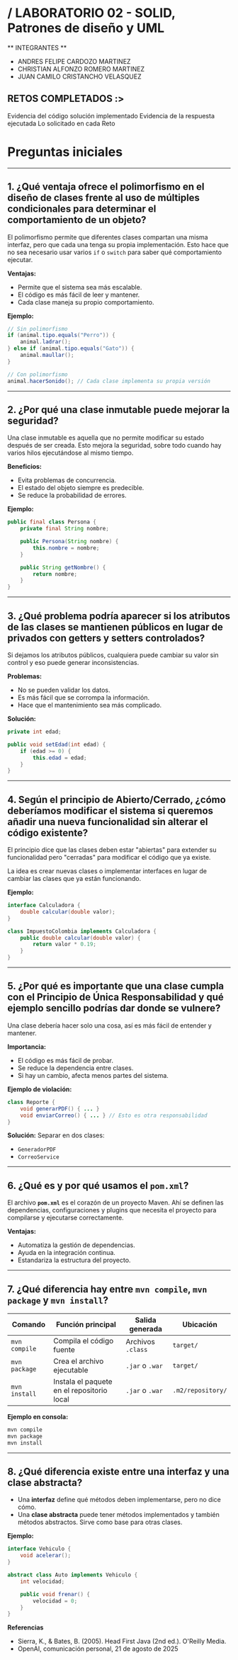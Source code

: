 # / LABORATORIO 02 - SOLID, Patrones de diseño y UML

** INTEGRANTES **
- ANDRES FELIPE CARDOZO MARTINEZ
- CHRISTIAN ALFONZO ROMERO MARTINEZ
- JUAN CAMILO CRISTANCHO VELASQUEZ


## RETOS COMPLETADOS :> 
Evidencia del código solución implementado 
Evidencia de la respuesta ejecutada 
Lo solicitado en cada Reto 

# Preguntas iniciales

---

## 1. ¿Qué ventaja ofrece el polimorfismo en el diseño de clases frente al uso de múltiples condicionales para determinar el comportamiento de un objeto?

El polimorfismo permite que diferentes clases compartan una misma interfaz, pero que cada una tenga su propia implementación. Esto hace que no sea necesario usar varios `if` o `switch` para saber qué comportamiento ejecutar.

**Ventajas:**
- Permite que el sistema sea más escalable.
- El código es más fácil de leer y mantener.
- Cada clase maneja su propio comportamiento.

**Ejemplo:**

```java
// Sin polimorfismo
if (animal.tipo.equals("Perro")) {
    animal.ladrar();
} else if (animal.tipo.equals("Gato")) {
    animal.maullar();
}

// Con polimorfismo
animal.hacerSonido(); // Cada clase implementa su propia versión
```

---

## 2. ¿Por qué una clase inmutable puede mejorar la seguridad?

Una clase inmutable es aquella que no permite modificar su estado después de ser creada. Esto mejora la seguridad, sobre todo cuando hay varios hilos ejecutándose al mismo tiempo.

**Beneficios:**
- Evita problemas de concurrencia.
- El estado del objeto siempre es predecible.
- Se reduce la probabilidad de errores.

**Ejemplo:**

```java
public final class Persona {
    private final String nombre;

    public Persona(String nombre) {
        this.nombre = nombre;
    }

    public String getNombre() {
        return nombre;
    }
}
```

---

## 3. ¿Qué problema podría aparecer si los atributos de las clases se mantienen públicos en lugar de privados con getters y setters controlados?

Si dejamos los atributos públicos, cualquiera puede cambiar su valor sin control y eso puede generar inconsistencias.

**Problemas:**
- No se pueden validar los datos.
- Es más fácil que se corrompa la información.
- Hace que el mantenimiento sea más complicado.

**Solución:**

```java
private int edad;

public void setEdad(int edad) {
    if (edad >= 0) {
        this.edad = edad;
    }
}
```

---

## 4. Según el principio de **Abierto/Cerrado**, ¿cómo deberíamos modificar el sistema si queremos añadir una nueva funcionalidad sin alterar el código existente?

El principio dice que las clases deben estar "abiertas" para extender su funcionalidad pero "cerradas" para modificar el código que ya existe. 

La idea es crear nuevas clases o implementar interfaces en lugar de cambiar las clases que ya están funcionando.

**Ejemplo:**

```java
interface Calculadora {
    double calcular(double valor);
}

class ImpuestoColombia implements Calculadora {
    public double calcular(double valor) {
        return valor * 0.19;
    }
}
```

---

## 5. ¿Por qué es importante que una clase cumpla con el **Principio de Única Responsabilidad** y qué ejemplo sencillo podrías dar donde se vulnere?

Una clase debería hacer solo una cosa, así es más fácil de entender y mantener.

**Importancia:**
- El código es más fácil de probar.
- Se reduce la dependencia entre clases.
- Si hay un cambio, afecta menos partes del sistema.

**Ejemplo de violación:**

```java
class Reporte {
    void generarPDF() { ... }
    void enviarCorreo() { ... } // Esto es otra responsabilidad
}
```

**Solución:**
Separar en dos clases:
- `GeneradorPDF`
- `CorreoService`

---

## 6. ¿Qué es y por qué usamos el `pom.xml`?

El archivo **`pom.xml`** es el corazón de un proyecto Maven. Ahí se definen las dependencias, configuraciones y plugins que necesita el proyecto para compilarse y ejecutarse correctamente.

**Ventajas:**
- Automatiza la gestión de dependencias.
- Ayuda en la integración continua.
- Estandariza la estructura del proyecto.

---

## 7. ¿Qué diferencia hay entre `mvn compile`, `mvn package` y `mvn install`?

| **Comando**      | **Función principal**                 | **Salida generada** | **Ubicación** |
|-------------------|-------------------------------------|----------------------|---------------|
| `mvn compile`     | Compila el código fuente             | Archivos `.class`    | `target/`     |
| `mvn package`     | Crea el archivo ejecutable          | `.jar` o `.war`      | `target/`     |
| `mvn install`     | Instala el paquete en el repositorio local | `.jar` o `.war` | `.m2/repository/` |

**Ejemplo en consola:**

```bash
mvn compile
mvn package
mvn install
```

---

## 8. ¿Qué diferencia existe entre una **interfaz** y una **clase abstracta**?

- Una **interfaz** define qué métodos deben implementarse, pero no dice cómo.
- Una **clase abstracta** puede tener métodos implementados y también métodos abstractos. Sirve como base para otras clases.

**Ejemplo:**

```java
interface Vehiculo {
    void acelerar();
}

abstract class Auto implements Vehiculo {
    int velocidad;

    public void frenar() {
        velocidad = 0;
    }
}
```
**Referencias**

- Sierra, K., & Bates, B. (2005). Head First Java (2nd ed.). O'Reilly Media.
- OpenAI, comunicación personal, 21 de agosto de 2025
